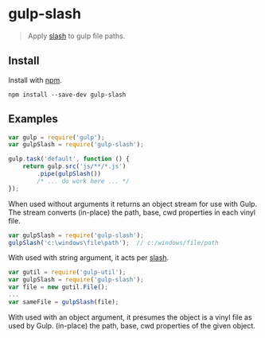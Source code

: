 # gulp-slash

> Apply [slash](https://www.npmjs.org/package/slash) to gulp file paths.

## Install

Install with [npm](https://npmjs.org/package/gulp-slash).

```
npm install --save-dev gulp-slash
```

## Examples

```js
var gulp = require('gulp');
var gulpSlash = require('gulp-slash');

gulp.task('default', function () {
	return gulp.src('js/**/*.js')
		.pipe(gulpSlash())
		/* ... do work here ... */
});
```

When used without arguments it returns an object stream for use with Gulp. The stream converts (in-place) the path,
base, cwd properties in each vinyl file.

```js
var gulpSlash = require('gulp-slash');
gulpSlash('c:\windows\file\path');  // c:/windows/file/path
```

With used with string argument, it acts per [slash](https://www.npmjs.org/package/slash).


```js
var gutil = require('gulp-util');
var gulpSlash = require('gulp-slash');
var file = new gutil.File();
...
var sameFile = gulpSlash(file);
```

With used with an object argument, it presumes the object is a vinyl file as used by Gulp. (in-place) the path,
base, cwd properties of the given object.